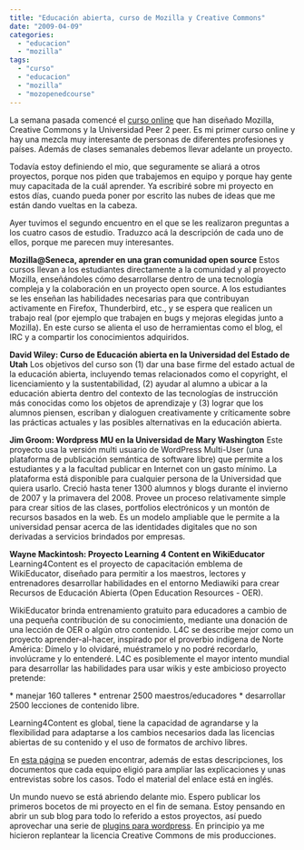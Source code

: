 ```yaml
---
title: "Educación abierta, curso de Mozilla y Creative Commons"
date: "2009-04-09"
categories: 
  - "educacion"
  - "mozilla"
tags: 
  - "curso"
  - "educacion"
  - "mozilla"
  - "mozopenedcourse"
---
```


La semana pasada comencé el [curso online](https://wiki.mozilla.org/Education/EduCourse "Wiki del Curso Online sobre Educación abierta") que han diseñado Mozilla, Creative Commons y la Universidad Peer 2 peer. Es mi primer curso online y hay una mezcla muy interesante de personas de diferentes profesiones y países. Además de clases semanales debemos llevar adelante un proyecto.

Todavía estoy definiendo el mio, que seguramente se aliará a otros proyectos, porque nos piden que trabajemos en equipo y porque hay gente muy capacitada de la cuál aprender. Ya escribiré sobre mi proyecto en estos días, cuando pueda poner por escrito las nubes de ideas que me están dando vueltas en la cabeza.

Ayer tuvimos el segundo encuentro en el que se les realizaron preguntas a los cuatro casos de estudio. Traduzco acá la descripción de cada uno de ellos, porque me parecen muy interesantes.

**Mozilla@Seneca, aprender en una gran comunidad open source** Estos cursos llevan a los estudiantes directamente a la comunidad y al proyecto Mozilla, enseñándoles cómo desarrollarse dentro de una tecnología compleja y la colaboración en un proyecto open source. A los estudiantes se les enseñan las habilidades necesarias para que contribuyan activamente en Firefox, Thunderbird, etc., y se espera que realicen un trabajo real (por ejemplo que trabajen en bugs y mejoras elegidas junto a Mozilla). En este curso se alienta el uso de herramientas como el blog, el IRC y a compartir los conocimientos adquiridos.

**David Wiley: Curso de Educación abierta en la Universidad del Estado de Utah** Los objetivos del curso son (1) dar una base firme del estado actual de la educación abierta, incluyendo temas relacionados como el copyright, el licenciamiento y la sustentabilidad, (2) ayudar al alumno a ubicar a la educación abierta dentro del contexto de las tecnologías de instrucción más conocidas como los objetos de aprendizaje y (3) lograr que los alumnos piensen, escriban y dialoguen creativamente y críticamente sobre las prácticas actuales y las posibles alternativas en la educación abierta.

**Jim Groom: Wordpress MU en la Universidad de Mary Washington** Este proyecto usa la versión multi usuario de WordPress Multi-User (una plataforma de publicación semántica de software libre) que permite a los estudiantes y a la facultad publicar en Internet con un gasto mínimo. La plataforma está disponible para cualquier persona de la Universidad que quiera usarlo. Creció hasta tener 1300 alumnos y blogs durante el invierno de 2007 y la primavera del 2008. Provee un proceso relativamente simple para crear sitios de las clases, portfolios electrónicos y un montón de recursos basados en la web. Es un modelo ampliable que le permite a la universidad pensar acerca de las identidades digitales que no son derivadas a servicios brindados por empresas.

**Wayne Mackintosh: Proyecto Learning 4 Content en WikiEducator** Learning4Content es el proyecto de capacitación emblema de WikiEducator, diseñado para permitir a los maestros, lectores y entrenadores desarrollar habilidades en el entorno Mediawiki para crear Recursos de Educación Abierta (Open Education Resources - OER).

WikiEducator brinda entrenamiento gratuito para educadores a cambio de una pequeña contribución de su conocimiento, mediante una donación de una lección de OER o algún otro contenido. L4C se describe mejor como un proyecto aprender-al-hacer, inspirado por el proverbio indígena de Norte América: Dímelo y lo olvidaré, muéstramelo y no podré recordarlo, involúcrame y lo entenderé. L4C es posiblemente el mayor intento mundial para desarrollar las habilidades para usar wikis y este ambicioso proyecto pretende:

\* manejar 160 talleres \* entrenar 2500 maestros/educadores \* desarrollar 2500 lecciones de contenido libre.

Learning4Content es global, tiene la capacidad de agrandarse y la flexibilidad para adaptarse a los cambios necesarios dada las licencias abiertas de su contenido y el uso de formatos de archivo libres.

En [esta página](https://wiki.mozilla.org/Education/EduCourse/CaseStudies "Wiki con los casos de estudio") se pueden encontrar, además de estas descripciones, los documentos que cada equipo eligió para ampliar las explicaciones y unas entrevistas sobre los casos. Todo el material del enlace está en inglés.

Un mundo nuevo se está abriendo delante mio. Espero publicar los primeros bocetos de mi proyecto en el fin de semana. Estoy pensando en abrir un sub blog para todo lo referido a estos proyectos, así puedo aprovechar una serie de [plugins para wordpress](http://www.commentpress.net/ "Commentpress, conjunto de plugins para wordpress"). En principio ya me hicieron replantear la licencia Creative Commons de mis producciones.
